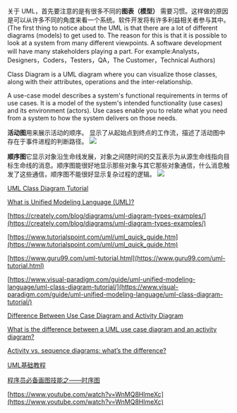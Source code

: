 关于 UML，首先要注意的是有很多不同的**图表（模型）** 需要习惯。这样做的原因是可以从许多不同的角度来看一个系统。软件开发将有许多利益相关者参与其中。(The first thing to notice about the UML is that there are a lot of different diagrams (models) to get used to. The reason for this is that it is possible to look at a system from many different viewpoints. A software development will have many stakeholders playing a part. For example:Analysts，Designers，Coders，Testers，QA，The Customer，Technical Authors)


Class Diagram is a UML diagram where you can visualize those classes, along with their attributes, operations and the inter-relationship.


A use-case model describes a system's functional requirements in terms of use cases. It is a model of the system's intended functionality (use cases) and its environment (actors). Use cases enable you to relate what you need from a system to how the system delivers on those needs.

**活动图**用来展示活动的顺序。 显示了从起始点到终点的工作流，描述了活动图中存在于事件进程的判断路径。
![](https://sparxsystems.cn/images/screenshots/uml2_tutorial/ad03.GIF)

**顺序图**它显示对象沿生命线发展，对象之间随时间的交互表示为从源生命线指向目标生命线的消息。顺序图能很好地显示那些对象与其它那些对象通信，什么消息触发了这些通信，顺序图不能很好显示复杂过程的逻辑。
![](https://sparxsystems.cn/images/screenshots/uml2_tutorial/seq07.GIF)


[UML Class Diagram Tutorial](https://www.visual-paradigm.com/guide/uml-unified-modeling-language/uml-class-diagram-tutorial/)

[What is Unified Modeling Language (UML)?](https://www.visual-paradigm.com/guide/uml-unified-modeling-language/what-is-uml/)

[https://creately.com/blog/diagrams/uml-diagram-types-examples/](https://creately.com/blog/diagrams/uml-diagram-types-examples/)

[https://www.tutorialspoint.com/uml/uml_quick_guide.htm](https://www.tutorialspoint.com/uml/uml_quick_guide.htm)

[https://www.guru99.com/uml-tutorial.html](https://www.guru99.com/uml-tutorial.html)

[https://www.visual-paradigm.com/guide/uml-unified-modeling-language/uml-class-diagram-tutorial/](https://www.visual-paradigm.com/guide/uml-unified-modeling-language/uml-class-diagram-tutorial/)

[Difference Between Use Case Diagram and Activity Diagram](https://www.differencebetween.com/difference-between-use-case-diagram-and-activity-diagram/)

[What is the difference between a UML use case diagram and an activity diagram?](https://www.quora.com/What-is-the-difference-between-a-UML-use-case-diagram-and-an-activity-diagram)

[Activity vs. sequence diagrams: what’s the difference?](https://www.gleek.io/blog/activity-vs-sequence)

[UML基础教程](https://www.cnblogs.com/leafsunshin/p/11495300.html)

[程序员必备画图技能之——时序图](https://www.cnblogs.com/54chensongxia/p/13236965.html)

[https://www.youtube.com/watch?v=WnMQ8HlmeXc](https://www.youtube.com/watch?v=WnMQ8HlmeXc)
